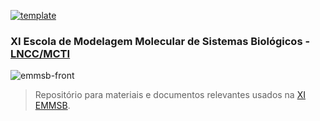  [![template](https://img.shields.io/badge/template-resumo-green)](https://bit.ly/resumo-xiemmsb)
### XI Escola de Modelagem Molecular de Sistemas Biológicos - [LNCC/MCTI](https://www.gov.br/lncc/pt-br)

![emmsb-front](https://github.com/gmmsb-lncc/materiais-emmsb/assets/25796259/6ca374e7-2624-4a2b-ad39-4a847804ffed)
> Repositório para materiais e documentos relevantes usados na [XI EMMSB](https://www.emmsb.lncc.br/).



